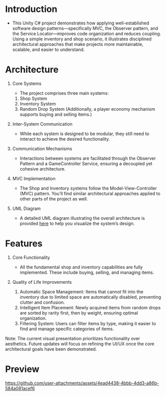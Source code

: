 # Introduction 
- This Unity C# project demonstrates how applying well-established software design patterns—specifically MVC, the Observer pattern, and the Service Locator—improves code organization and reduces coupling. Using a simple inventory and shop scenario, it illustrates disciplined architectural approaches that make projects more maintainable, scalable, and easier to understand.

# Architecture
1. Core Systems
    - The project comprises three main systems:

    1. Shop System
    2. Inventory System
    3. Random Drop System
    (Additionally, a player economy mechanism supports buying and selling items.)

2. Inter-System Communication
    - While each system is designed to be modular, they still need to interact to achieve the desired functionality.

3. Communication Mechanisms
    - Interactions between systems are facilitated through the Observer Pattern and a GameController Service, ensuring a decoupled yet cohesive architecture.

4. MVC Implementation
    - The Shop and Inventory systems follow the Model-View-Controller (MVC) pattern. You’ll find similar architectural approaches applied to other parts of the project as well.

5. UML Diagram
    - A detailed UML diagram illustrating the overall architecture is provided [here](https://app.diagrams.net/#G1Ys3kpttWdCPPyVSl0xiRSEvcZRAN9I1R#%7B%22pageId%22%3A%2276Zj12aouIvC6FJQ6CF7%22%7D) to help you visualize the system’s design.

# Features
1. Core Functionality
    - All the fundamental shop and inventory capabilities are fully implemented. These include buying, selling, and managing items.

2. Quality of Life Improvements

    1. Automatic Space Management: Items that cannot fit into the inventory due to limited space are automatically disabled, preventing clutter and confusion.
    2. Intelligent Item Placement: Newly acquired items from random drops are sorted by rarity first, then by weight, ensuring optimal organization.
    3. Filtering System: Users can filter items by type, making it easier to find and manage specific categories of items.

Note: The current visual presentation prioritizes functionality over aesthetics. Future updates will focus on refining the UI/UX once the core architectural goals have been demonstrated.

# Preview
https://github.com/user-attachments/assets/4ead4438-4bbb-4dd3-a86b-584a081acef6

